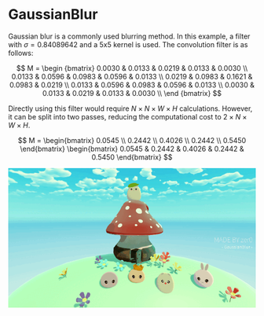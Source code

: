 # GaussianBlur

Gaussian blur is a commonly used blurring method. In this example, a filter with $\sigma = 0.84089642$ and a 5x5 kernel is used. The convolution filter is as follows:

$$
M = \begin {bmatrix} 0.0030 & 0.0133 & 0.0219 & 0.0133 & 0.0030 \\ 0.0133 & 0.0596 & 0.0983 & 0.0596 & 0.0133 \\ 0.0219 & 0.0983 & 0.1621 & 0.0983 & 0.0219 \\ 0.0133 & 0.0596 & 0.0983 & 0.0596 & 0.0133 \\ 0.0030 & 0.0133 & 0.0219 & 0.0133 & 0.0030 \\ \end {bmatrix}
$$

Directly using this filter would require $N \times N \times W \times H$ calculations. However, it can be split into two passes, reducing the computational cost to $2 \times N \times W \times H$.

$$
M = \begin{bmatrix} 0.0545 \\ 0.2442 \\ 0.4026 \\ 0.2442 \\ 0.5450 \end{bmatrix} \begin{bmatrix} 0.0545 & 0.2442 & 0.4026 & 0.2442 & 0.5450 \end{bmatrix}
$$

![03](/Imgs/Post-Processing/GaussianBlur/01.gif)